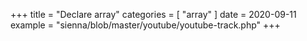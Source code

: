 +++
title = "Declare array"
categories = [ "array" ]
date = 2020-09-11
example = "sienna/blob/master/youtube/youtube-track.php"
+++
